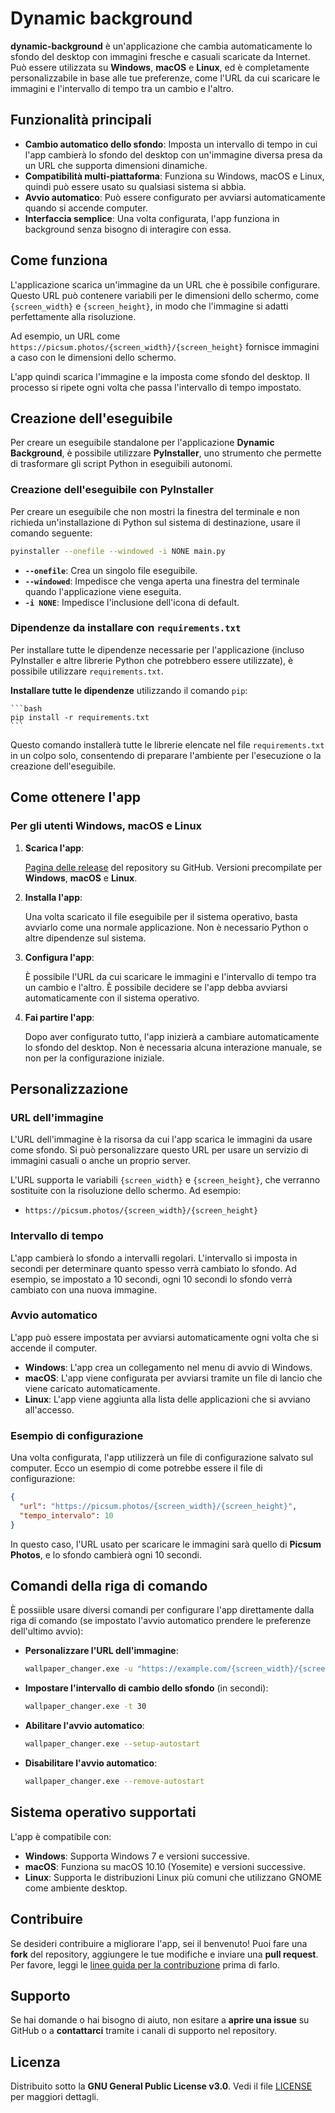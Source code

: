 # Dynamic background

**dynamic-background** è un'applicazione che cambia automaticamente lo sfondo del desktop con immagini fresche e casuali scaricate da Internet. Può essere utilizzata su **Windows**, **macOS** e **Linux**, ed è completamente personalizzabile in base alle tue preferenze, come l'URL da cui scaricare le immagini e l'intervallo di tempo tra un cambio e l'altro.

## Funzionalità principali

- **Cambio automatico dello sfondo**: Imposta un intervallo di tempo in cui l'app cambierà lo sfondo del desktop con un'immagine diversa presa da un URL che supporta dimensioni dinamiche.
- **Compatibilità multi-piattaforma**: Funziona su Windows, macOS e Linux, quindi può essere usato su qualsiasi sistema si abbia.
- **Avvio automatico**: Può essere configurato per avviarsi automaticamente quando si accende computer.
- **Interfaccia semplice**: Una volta configurata, l'app funziona in background senza bisogno di interagire con essa.

## Come funziona

L'applicazione scarica un'immagine da un URL che è possibile configurare. Questo URL può contenere variabili per le dimensioni dello schermo, come `{screen_width}` e `{screen_height}`, in modo che l'immagine si adatti perfettamente alla risoluzione. 

Ad esempio, un URL come `https://picsum.photos/{screen_width}/{screen_height}` fornisce immagini a caso con le dimensioni dello schermo.

L'app quindi scarica l'immagine e la imposta come sfondo del desktop. Il processo si ripete ogni volta che passa l'intervallo di tempo impostato.

## Creazione dell'eseguibile

Per creare un eseguibile standalone per l'applicazione **Dynamic Background**, è possibile utilizzare **PyInstaller**, uno strumento che permette di trasformare gli script Python in eseguibili autonomi.

### Creazione dell'eseguibile con PyInstaller

Per creare un eseguibile che non mostri la finestra del terminale e non richieda un'installazione di Python sul sistema di destinazione, usare il comando seguente:

```bash
pyinstaller --onefile --windowed -i NONE main.py
```

- **`--onefile`**: Crea un singolo file eseguibile.
- **`--windowed`**: Impedisce che venga aperta una finestra del terminale quando l'applicazione viene eseguita.
- **`-i NONE`**: Impedisce l'inclusione dell'icona di default.

### Dipendenze da installare con `requirements.txt`

Per installare tutte le dipendenze necessarie per l'applicazione (incluso PyInstaller e altre librerie Python che potrebbero essere utilizzate), è possibile utilizzare `requirements.txt`.

**Installare tutte le dipendenze** utilizzando il comando `pip`:

    ```bash
    pip install -r requirements.txt
    ```

Questo comando installerà tutte le librerie elencate nel file `requirements.txt` in un colpo solo, consentendo di preparare l'ambiente per l'esecuzione o la creazione dell'eseguibile.

## Come ottenere l'app

### Per gli utenti Windows, macOS e Linux

1. **Scarica l'app**:

   [Pagina delle release](https://github.com/alessandromasone/dynamic-background/releases) del repository su GitHub. Versioni precompilate per **Windows**, **macOS** e **Linux**.

2. **Installa l'app**:

   Una volta scaricato il file eseguibile per il sistema operativo, basta avviarlo come una normale applicazione. Non è necessario Python o altre dipendenze sul sistema.

3. **Configura l'app**:

   È possibile l'URL da cui scaricare le immagini e l'intervallo di tempo tra un cambio e l'altro. È possibile decidere se l'app debba avviarsi automaticamente con il sistema operativo.

4. **Fai partire l'app**:

   Dopo aver configurato tutto, l'app inizierà a cambiare automaticamente lo sfondo del desktop. Non è necessaria alcuna interazione manuale, se non per la configurazione iniziale.

## Personalizzazione

### URL dell'immagine

L'URL dell'immagine è la risorsa da cui l'app scarica le immagini da usare come sfondo. Si può personalizzare questo URL per usare un servizio di immagini casuali o anche un proprio server. 

L'URL supporta le variabili `{screen_width}` e `{screen_height}`, che verranno sostituite con la risoluzione dello schermo. Ad esempio:

- `https://picsum.photos/{screen_width}/{screen_height}`

### Intervallo di tempo

L'app cambierà lo sfondo a intervalli regolari. L'intervallo si imposta in secondi per determinare quanto spesso verrà cambiato lo sfondo. Ad esempio, se impostato a 10 secondi, ogni 10 secondi lo sfondo verrà cambiato con una nuova immagine.

### Avvio automatico

L'app può essere impostata per avviarsi automaticamente ogni volta che si accende il computer.

- **Windows**: L'app crea un collegamento nel menu di avvio di Windows.
- **macOS**: L'app viene configurata per avviarsi tramite un file di lancio che viene caricato automaticamente.
- **Linux**: L'app viene aggiunta alla lista delle applicazioni che si avviano all'accesso.

### Esempio di configurazione

Una volta configurata, l'app utilizzerà un file di configurazione salvato sul computer. Ecco un esempio di come potrebbe essere il file di configurazione:

```json
{
  "url": "https://picsum.photos/{screen_width}/{screen_height}",
  "tempo_intervalo": 10
}
```

In questo caso, l'URL usato per scaricare le immagini sarà quello di **Picsum Photos**, e lo sfondo cambierà ogni 10 secondi.

## Comandi della riga di comando

È possiible usare diversi comandi per configurare l'app direttamente dalla riga di comando (se impostato l'avvio automatico prendere le preferenze dell'ultimo avvio):

- **Personalizzare l'URL dell'immagine**:

    ```bash
    wallpaper_changer.exe -u "https://example.com/{screen_width}/{screen_height}"
    ```

- **Impostare l'intervallo di cambio dello sfondo** (in secondi):

    ```bash
    wallpaper_changer.exe -t 30
    ```

- **Abilitare l'avvio automatico**:

    ```bash
    wallpaper_changer.exe --setup-autostart
    ```

- **Disabilitare l'avvio automatico**:

    ```bash
    wallpaper_changer.exe --remove-autostart
    ```

## Sistema operativo supportati

L'app è compatibile con:

- **Windows**: Supporta Windows 7 e versioni successive.
- **macOS**: Funziona su macOS 10.10 (Yosemite) e versioni successive.
- **Linux**: Supporta le distribuzioni Linux più comuni che utilizzano GNOME come ambiente desktop.

## Contribuire

Se desideri contribuire a migliorare l'app, sei il benvenuto! Puoi fare una **fork** del repository, aggiungere le tue modifiche e inviare una **pull request**. Per favore, leggi le [linee guida per la contribuzione](CONTRIBUTING.md) prima di farlo.

## Supporto

Se hai domande o hai bisogno di aiuto, non esitare a **aprire una issue** su GitHub o a **contattarci** tramite i canali di supporto nel repository.

## Licenza

Distribuito sotto la **GNU General Public License v3.0**. Vedi il file [LICENSE](LICENSE) per maggiori dettagli.